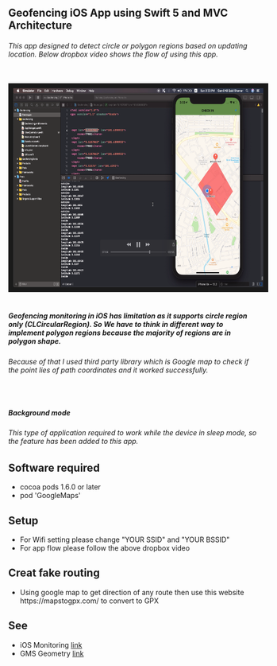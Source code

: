 <h2> Geofencing iOS App using Swift 5 and MVC Architecture </h2>
<h6> This app designed to detect circle or polygon regions based on updating location. Below dropbox video shows the flow of using this app. </h6>
</br>

<a href="https://www.dropbox.com/s/yr8rzzr801qy649/record.mov?dl=0">
  <img src="https://github.com/JSHAMMR/Geofencing/blob/master/Docs/Screenshot%202019-11-04%20at%201.13.04%20AM.png" 
alt="IMAGE ALT TEXT HERE" width="651" height="400" border="10" /></a>

</br>
</br>


<h5> Geofencing monitoring in iOS has limitation as it supports circle region only  (CLCircularRegion). So We have to think in different way to implement polygon regions because the majority of regions are in polygon shape.</h5>

<h6> Because of that I used third party library which is Google map to check if the point lies of path coordinates and it worked successfully.</h6>

</br>

<h5> Background mode</h5>

<h6> This type of application required to work while the device in sleep mode, so the feature has been added to this app. </h6>



<h2>Software required</h2>

<ul>
  <li>cocoa pods 1.6.0 or later</li>
  <li>pod 'GoogleMaps'</li>
</ul>

<h2>Setup</h2>

<ul>
 <li> For Wifi setting please change "YOUR SSID" and  "YOUR BSSID"  </li>
 <li> For app flow please follow the above dropbox video  </li>

</ul>

<h2>Creat fake routing </h2>
<ul>
 <li>Using google map to get direction of any route then use this website https://mapstogpx.com/ to convert to GPX </li>
</ul>
<h2>See</h2>
<ul>
 <li> iOS Monitoring <a href="https://developer.apple.com/documentation/corelocation/monitoring_the_user_s_proximity_to_geographic_regions">link</a></li>
  <li> GMS Geometry <a href="https://developers.google.com/maps/documentation/ios-sdk/reference/group___geometry_utils.html#gaba958d3776d49213404af249419d0ffd">link</a></li>
</ul>




